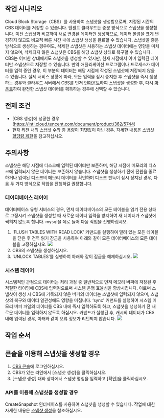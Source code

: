 ## 작업 시나리오
Cloud Block Storage（CBS）를 사용하여 스냅샷을 생성함으로써, 지정된 시간의 CBS 데이터를 저장할 수 있습니다. 텐센트 클라우드는 증분 방식으로 스냅샷을 생성합니다. 이전 스냅샷과 비교하여 새로 변경된 데이터만 생성하므로, 데이터 볼륨을 크게 변경하지 않고도 비교적 빠른 시간 내에 스냅샷 생성을 완료할 수 있습니다. 스냅샷을 증분 방식으로 생성하는 경우여도, 삭제한 스냅샷은 사용하는 스냅샷 데이터에는 영향을 미치지 않으며, 삭제되지 않은 스냅샷은 CBS를 해당 스냅샷 상태로 복구할 수 있습니다.
CBS는 어떠한 상태에서도 스냅샷을 생성할 수 있지만, 현재 시점에서 이미 입력된 데이터만 스냅샷으로 저장할 수 있습니다. 만약 애플리케이션 프로그램이나 프로세스가 데이터를 입력 중인 경우, 이 부분의 데이터는 해당 시점에 작성된 스냅샷에 저장되지 않을 수 있습니다. 실제 서비스 상황에 따라, 모든 입력을 잠시 중지한 후 스냅샷을 즉시 생성하는 경우와 클라우드 서버에서 CBS를 먼저 [언마운트](https://intl.cloud.tencent.com/document/product/362/32400)하여 스냅샷을 생성한 후, 다시 [마운트](https://intl.cloud.tencent.com/zh/document/product/362/32401)하여 완전한 스냅샷 데이터를 획득하는 경우에 선택할 수 있습니다.

## 전제 조건
- [CBS 생성]에 성공한 경우(https://intl.cloud.tencent.com/document/product/362/5744)
- 현재 리전 내의 스냅샷 수와 총 용량이 최댓값이 아닌 경우. 자세한 내용은 [스냅샷 할당량 제한](https://intl.cloud.tencent.com/document/product/362/5754#Constraint)을 참고하십시오.

## 주의사항
스냅샷은 해당 시점에 디스크에 입력된 데이터만 보존하며, 해당 시점에 메모리의 디스크에 입력되지 않은 데이터는 보존하지 않습니다. 스냅샷을 생성하기 전에 전원을 종료하거나 입력된 디스크의 메모리 데이터를 확인하며 디스크 판독이 잠시 정지된 경우, 다음 두 가지 방식으로 작업을 진행하길 권장합니다.
### 데이터베이스 레이어
데이터베이스 유형 서비스의 경우, 먼저 데이터베이스의 모든 테이블을 읽기 전용 상태로 고정시켜 스냅샷을 생성할 때 새로운 데이터 입력을 방지하여 새 데이터가 스냅샷에 찍히지 않도록 합니다. mysql을 예로 들어 다음 작업을 진행하십시오.
1. 'FLUSH TABLES WITH READ LOCK' 커맨드를 실행하여 열려 있는 모든 테이블을 닫은 후 전역 읽기 잠금을 사용하여 아래와 같이 모든 데이터베이스의 모든 테이블을 고정하십시오.
![](https://main.qcloudimg.com/raw/287ad27cec557a52a3386a60b937dc9b.png)
2. CBS의 스냅샷을 생성하십시오.
3. ‘UNLOCK TABLES’를 실행하여 아래와 같이 잠금을 해제하십시오.
![](https://main.qcloudimg.com/raw/8a5fdcb0df254f0f9afcf3ef86679fc0.png)

### 시스템 레이어
시스템적인 관점으로 데이터는 처리 과정 중 일반적으로 먼저 메모리 버퍼에 저장된 후 적절한 타이밍에 CBS에 입력됨으로써 시스템 운행 효율성을 향상시킵니다. 이로써 스냅샷이 생성 시 CBS에 기록되지 않은 버퍼의 데이터는 스냅샷에 입력되지 않으며, 스냅샷의 복구와 데이터 일관성에도 영향을 미칩니다.
‘sync' 커맨드를 실행하여 시스템 메모리 버퍼 파일의 데이터를 CBS 내에 즉시 입력하도록 하고, 스냅샷을 생성하기 전 새로운 데이터를 입력하지 않도록 하십시오. 커맨드가 실행된 후, 캐시의 데이터가 CBS 내에 입력된 경우, 아래와 같이 오류 정보가 리턴되지 않습니다.
![](https://main.qcloudimg.com/raw/e1b0ac245e325281a0693f7ae43946ff.png)



## 작업 순서
## 콘솔을 이용해 스냅샷을 생성할 경우
1. [CBS 콘솔](https://console.cloud.tencent.com/cvm/cbs)에 로그인하십시오.
2. CBS가 있는 라인에서 [스냅샷 생성]을 클릭하십시오.
3. [스냅샷 생성] 대화 상자에서 스냅샷 명칭을 입력하고 [확인]을 클릭하십시오.

### API를 이용해 스냅샷을 생성할 경우
CreateSnapshot 인터페이스를 사용하여 스냅샷을 생성할 수 있습니다. 작업에 대한 자세한 내용은 [스냅샷 생성](https://intl.cloud.tencent.com/document/product/362/15648)을 참조하십시오.
